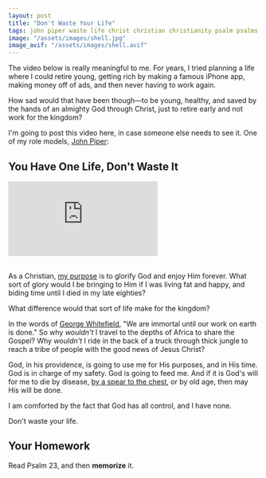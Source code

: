 ```yaml
---
layout: post
title: "Don't Waste Your Life"
tags: john piper waste life christ christian christianity psalm psalms work george whitefield sovereign sovereignty providence youtube video God salvation
image: "/assets/images/shell.jpg"
image_avif: "/assets/images/shell.avif"
---
```


The video below is really meaningful to me. For years, I tried planning a life where I could retire young, getting rich by making a famous iPhone app, making money off of ads, and then never having to work again.

How sad would that have been though—to be young, healthy, and saved by the hands of an almighty God through Christ, just to retire early and not work for the kingdom?

I'm going to post this video here, in case someone else needs to see it. One of my role models, <a href="https://twitter.com/JohnPiper" target="_blank">John Piper</a>:

## You Have One Life, Don't Waste It

<div class="iframeVideo">
	<iframe src="https://www.youtube.com/embed/mfpmbmsvu3A" frameborder="0" allowfullscreen></iframe>
</div>
<br>

As a Christian, <a href="http://www.shortercatechism.com/resources/wsc/wsc_001.html" target="_blank">my purpose</a> is to glorify God and enjoy Him forever. What sort of glory would I be bringing to Him if I was living fat and happy, and biding time until I died in my late eighties?

What difference would that sort of life make for the kingdom?

In the words of <a href="https://en.wikipedia.org/wiki/George_Whitefield" target="_blank">George Whitefield</a>, "We are immortal until our work on earth is done." So why *wouldn't* I travel to the depths of Africa to share the Gospel? Why *wouldn't* I ride in the back of a truck through thick jungle to reach a tribe of people with the good news of Jesus Christ?

God, in his providence, is going to use me for His purposes, and in His time. God is in charge of my safety. God is going to feed me. And if it is God's will for me to die by disease, <a href="https://en.wikipedia.org/wiki/Jim_Elliot#Ecuador" target="_blank">by a spear to the chest</a>, or by old age, then may His will be done.

I am comforted by the fact that God has all control, and I have none.

Don't waste your life.

## Your Homework

Read Psalm 23, and then **memorize** it.